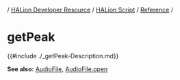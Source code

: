 / [HALion Developer Resource](../../HALion-Developer-Resource.md) / [HALion Script](./HALion-Script.md) / [Reference](./Reference.md) /

# getPeak

{{#include ./_getPeak-Description.md}}

**See also:** [AudioFile](./Audio-File.md), [AudioFile.open](./AudioFileopen.md)